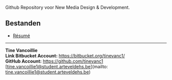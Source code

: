 
Github Repository voor New Media Design & Development.

Bestanden
----------
* [Résumé](docs/resume.md)

-------
**Tine Vancoillie**  
**Link Bitbucket Account:** https://bitbucket.org/tinevanc1/    
**GitHub Account:** https://github.com/tinevanc1  
[tine.vancoillie1@student.arteveldehs.be](mailto: tine.vancoillie1@student.arteveldehs.be)
